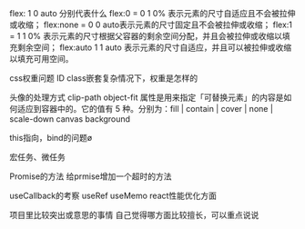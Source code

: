 flex: 1 0 auto 分别代表什么
flex:0 = 0 1 0% 表示元素的尺寸自适应且不会被拉伸或收缩；
flex:none = 0 0 auto表示元素的尺寸固定且不会被拉伸或收缩；
flex:1 = 1 1 0% 表示元素的尺寸根据父容器的剩余空间分配，并且会被拉伸或收缩以填充剩余空间；
flex:auto 1 1 auto 表示元素的尺寸自适应，并且可以被拉伸或收缩以填充可用空间。

css权重问题
ID class嵌套复杂情况下，权重是怎样的

头像的处理方式
clip-path
object-fit 属性是用来指定「可替换元素」的内容是如何适应到容器中的。它的值有 5 种。分别为：fill | contain | cover | none | scale-down
canvas
background

this指向，bind的问题ø

宏任务、微任务

Promise的方法
给prmise增加一个超时的方法

useCallback的考察
useRef
useMemo
react性能优化方面

项目里比较突出或意思的事情
自己觉得哪方面比较擅长，可以重点说说